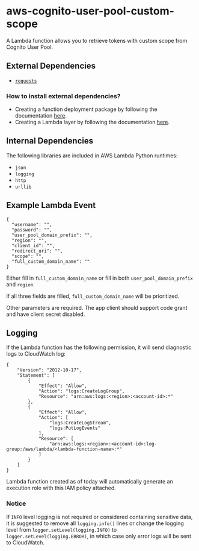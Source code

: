 # aws-cognito-user-pool-custom-scope
A Lambda function allows you to retrieve tokens with custom scope from Cognito User Pool.

## External Dependencies

- [`requests`](https://github.com/psf/requests)

### How to install external dependencies?

- Creating a function deployment package by following the documentation [here](https://docs.aws.amazon.com/lambda/latest/dg/python-package.html#python-package-dependencies).
- Creating a Lambda layer by following the documentation [here](https://docs.aws.amazon.com/lambda/latest/dg/configuration-layers.html#configuration-layers-path).

## Internal Dependencies

The following libraries are included in AWS Lambda Python runtimes:

- `json`
- `logging`
- `http`
- `urllib`

## Example Lambda Event

```
{
  "username": "",
  "password": "",
  "user_pool_domain_prefix": "",
  "region": "",
  "client_id": "",
  "redirect_uri": "",
  "scope": "",
  "full_custom_domain_name": ""
}
```

Either fill in `full_custom_domain_name` or fill in both `user_pool_domain_prefix` and `region`.

If all three fields are filled, `full_custom_domain_name` will be prioritized.

Other parameters are required. The app client should support code grant and have client secret disabled.

## Logging

If the Lambda function has the following permission, it will send diagnostic logs to CloudWatch log:

```
{
    "Version": "2012-10-17",
    "Statement": [
        {
            "Effect": "Allow",
            "Action": "logs:CreateLogGroup",
            "Resource": "arn:aws:logs:<region>:<account-id>:*"
        },
        {
            "Effect": "Allow",
            "Action": [
                "logs:CreateLogStream",
                "logs:PutLogEvents"
            ],
            "Resource": [
                "arn:aws:logs:<region>:<account-id>:log-group:/aws/lambda/<lambda-function-name>:*"
            ]
        }
    ]
}
```

Lambda function created as of today will automatically generate an execution role with this IAM policy attached.

### Notice

If `INFO` level logging is not required or considered containing sensitive data, it is suggested to remove all `logging.info()` lines or change the logging level from `logger.setLevel(logging.INFO)` to `logger.setLevel(logging.ERROR)`, in which case only error logs will be sent to CloudWatch.